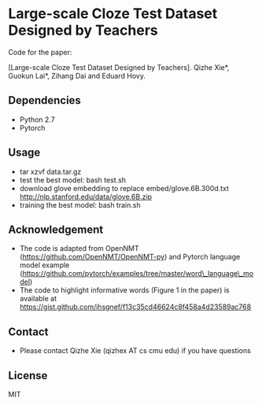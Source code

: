 # Large-scale Cloze Test Dataset Designed by Teachers

Code for the paper:

[Large-scale Cloze Test Dataset Designed by Teachers]. Qizhe Xie*, Guokun Lai*, Zihang Dai and Eduard Hovy.

## Dependencies
* Python 2.7
* Pytorch

## Usage
* tar xzvf data.tar.gz
* test the best model: bash test.sh
* download glove embedding to replace embed/glove.6B.300d.txt http://nlp.stanford.edu/data/glove.6B.zip
* training the best model: bash train.sh

## Acknowledgement
* The code is adapted from OpenNMT (https://github.com/OpenNMT/OpenNMT-py) and Pytorch language model example (https://github.com/pytorch/examples/tree/master/word\_language\_model)
* The code to highlight informative words (Figure 1 in the paper) is available at https://gist.github.com/ihsgnef/f13c35cd46624c8f458a4d23589ac768

## Contact
* Please contact Qizhe Xie (qizhex AT cs cmu edu) if you have questions

## License
MIT
